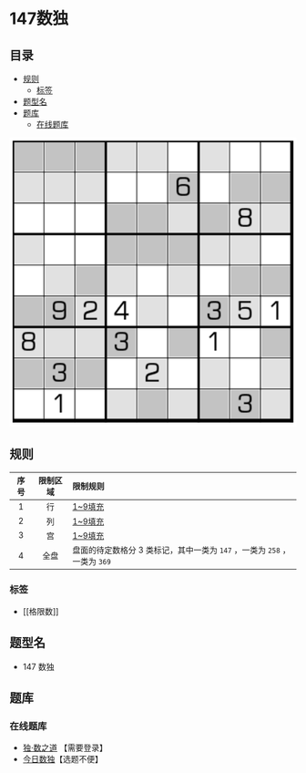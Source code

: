 # 147数独
<!-- START doctoc generated TOC please keep comment here to allow auto update -->
<!-- DON'T EDIT THIS SECTION, INSTEAD RE-RUN doctoc TO UPDATE -->
## 目录

- [规则](#%E8%A7%84%E5%88%99)
  - [标签](#%E6%A0%87%E7%AD%BE)
- [题型名](#%E9%A2%98%E5%9E%8B%E5%90%8D)
- [题库](#%E9%A2%98%E5%BA%93)
  - [在线题库](#%E5%9C%A8%E7%BA%BF%E9%A2%98%E5%BA%93)

<!-- END doctoc generated TOC please keep comment here to allow auto update -->

![题](../../../images/sudoku/147数独.png)

## 规则

| 序号  | 限制区域 | 限制规则                                             |
|:---:|:----:|:-------------------------------------------------|
|  1  |  行   | [1~9填充]                                         |
|  2  |  列   | [1~9填充]                                         |
|  3  |  宫   | [1~9填充]                                         |
|  4  |  全盘  | 盘面的待定数格分 3 类标记，其中一类为 `147` ，一类为 `258` ，一类为 `369` |

### 标签

- [[格限数]]

## 题型名

- 147 数独

## 题库

### 在线题库

- [独·数之道](http://www.sudokufans.org.cn/lx/game.index.php?type=color) 【需要登录】
- [今日数独]【选题不便】

[1~9填充]: ../../../rules.md#1to9填充

[今日数独]: https://cn.sudoku.today/g-147-sudoku/
